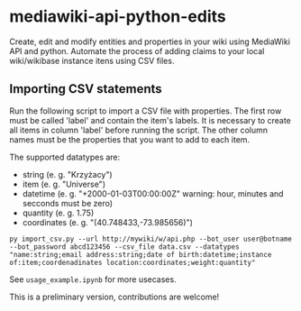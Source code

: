 # mediawiki-api-python-edits
Create, edit and modify entities and properties in your wiki using MediaWiki API and python. Automate the process of adding claims to your local wiki/wikibase instance itens using CSV files.

## Importing CSV statements

Run the following script to import a CSV file with properties. The first row must be called 'label' and contain the item's labels. It is necessary to create all items in column 'label' before running the script. The other column names must be the properties that you want to add to each item.

The supported datatypes are:

* string (e. g. "Krzyżacy")
* item (e. g. "Universe")
* datetime (e. g. "+2000-01-03T00:00:00Z" warning: hour, minutes and secconds must be zero) 
* quantity (e. g. 1.75)
* coordinates (e. g. "(40.748433,-73.985656)")

```
py import_csv.py --url http://mywiki/w/api.php --bot_user user@botname --bot_password abcd123456 --csv_file data.csv --datatypes "name:string;email address:string;date of birth:datetime;instance of:item;coordenadinates location:coordinates;weight:quantity"
```

See `usage_example.ipynb` for more usecases.

This is a preliminary version, contributions are welcome!
